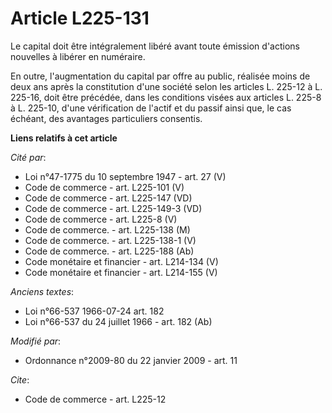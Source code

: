 # Article L225-131

Le capital doit être intégralement libéré avant toute émission d'actions nouvelles à libérer en numéraire. 

En outre, l'augmentation du capital par offre au public, réalisée moins de deux ans après la constitution d'une société selon
les articles L. 225-12 à L. 225-16, doit être précédée, dans les conditions visées aux articles L. 225-8 à L. 225-10, d'une
vérification de l'actif et du passif ainsi que, le cas échéant, des avantages particuliers consentis.

**Liens relatifs à cet article**

_Cité par_:

  - Loi n°47-1775 du 10 septembre 1947 - art. 27 (V)
  - Code de commerce - art. L225-101 (V)
  - Code de commerce - art. L225-147 (VD)
  - Code de commerce - art. L225-149-3 (VD)
  - Code de commerce - art. L225-8 (V)
  - Code de commerce. - art. L225-138 (M)
  - Code de commerce. - art. L225-138-1 (V)
  - Code de commerce. - art. L225-188 (Ab)
  - Code monétaire et financier - art. L214-134 (V)
  - Code monétaire et financier - art. L214-155 (V)

_Anciens textes_:

  - Loi n°66-537 1966-07-24 art. 182
  - Loi n°66-537 du 24 juillet 1966 - art. 182 (Ab)

_Modifié par_:

  - Ordonnance n°2009-80 du 22 janvier 2009 - art. 11

_Cite_:

  - Code de commerce - art. L225-12
